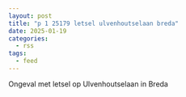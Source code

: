 ```yaml
---
layout: post
title: "p 1 25179 letsel ulvenhoutselaan breda"
date: 2025-01-19
categories: 
  - rss
tags: 
  - feed
---
```


Ongeval met letsel op Ulvenhoutselaan in Breda
